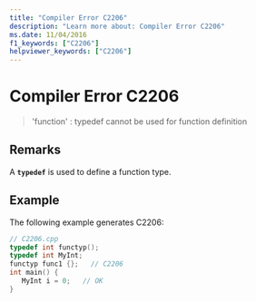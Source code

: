 ```yaml
---
title: "Compiler Error C2206"
description: "Learn more about: Compiler Error C2206"
ms.date: 11/04/2016
f1_keywords: ["C2206"]
helpviewer_keywords: ["C2206"]
---
```

# Compiler Error C2206

> 'function' : typedef cannot be used for function definition

## Remarks

A **`typedef`** is used to define a function type.

## Example

The following example generates C2206:

```cpp
// C2206.cpp
typedef int functyp();
typedef int MyInt;
functyp func1 {};   // C2206
int main() {
   MyInt i = 0;   // OK
}
```
